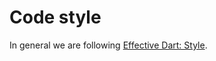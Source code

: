 # Code style

In general we are following [Effective Dart: Style](https://dart.dev/effective-dart/style).
